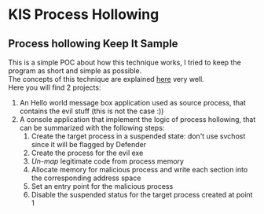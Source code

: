 # KIS Process Hollowing
## Process hollowing Keep It Sample
This is a simple POC about how this technique works, I tried to keep the program as short and simple as possible. <br>
The concepts of this technique are explained [here](https://github.com/m0n0ph1/Process-Hollowing) very well.<br>
Here you will find 2 projects:
1. An Hello world message box application used as source process, that contains the evil stuff (this is not the case :))
2. A console application that implement the logic of process hollowing, that can be summarized with the following steps:
    1. Create the target process in a suspended state: don't use svchost since it will be flagged by Defender
    2. Create the process for the evil exe
    3. <i>Un-map</i> legitimate code from process memory
    4. Allocate memory for malicious process and write each section into the corresponding address space
    5. Set an entry point for the malicious process
    6. Disable the suspended status for the target process created at point 1

